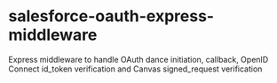 # salesforce-oauth-express-middleware
Express middleware to handle OAuth dance initiation, callback, OpenID Connect id_token verification and Canvas signed_request verification
